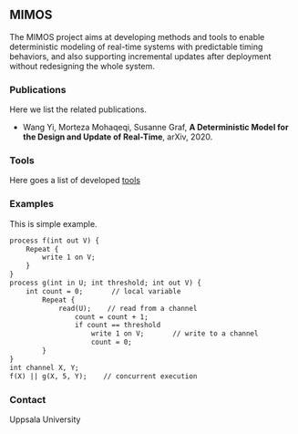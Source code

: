 ## MIMOS

The MIMOS project aims at developing methods and tools to enable deterministic modeling of real-time systems with predictable timing behaviors, and also  supporting incremental updates after deployment without redesigning the whole system.

### Publications
Here we list the related publications.

- Wang Yi, Morteza Mohaqeqi, Susanne Graf, **A Deterministic Model for the Design and Update of Real-Time**, arXiv, 2020.


### Tools
Here goes a list of developed [tools](https://user.it.uu.se/~mormo492/datoor/datoor.htm)


### Examples

This is simple example.

```markdown
process f(int out V) {
    Repeat {
        write 1 on V;	 
    }
}
process g(int in U; int threshold; int out V) {
    int count = 0;       // local variable
        Repeat {
            read(U);	// read from a channel
                count = count + 1;
                if count == threshold  
                    write 1 on V; 		// write to a channel
                    count = 0;	
        }
}
int channel X, Y;
f(X) || g(X, 5, Y);    // concurrent execution
```

### Contact

Uppsala University
